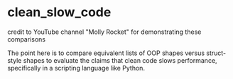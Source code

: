 # clean_slow_code
 credit to YouTube channel "Molly Rocket" for demonstrating these comparisons

The point here is to compare equivalent lists of OOP shapes versus struct-style shapes to evaluate the claims that clean code slows performance, specifically in a scripting language like Python.
